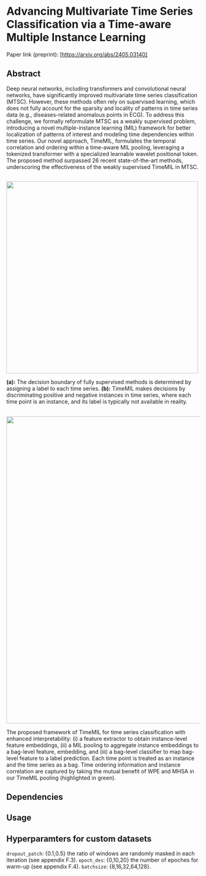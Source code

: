 #  Advancing Multivariate Time Series Classification via a Time-aware Multiple Instance Learning 


Paper link (preprint): [https://arxiv.org/abs/2405.03140]

## Abstract

Deep neural networks, including transformers and convolutional neural networks, have significantly improved multivariate time series classification (MTSC). However, these methods often rely on supervised learning, which does not fully account for the sparsity and locality of patterns in time series data (e.g., diseases-related anomalous points in ECG). To address this challenge, we formally reformulate MTSC as a weakly supervised problem, introducing a novel multiple-instance learning (MIL) framework for better localization of patterns of interest and modeling time dependencies within time series. Our novel approach, TimeMIL, formulates the temporal correlation and ordering within a time-aware MIL pooling, leveraging a tokenized transformer with a specialized learnable wavelet positional token. The proposed method surpassed 26 recent state-of-the-art methods, underscoring the effectiveness of the weakly supervised TimeMIL in MTSC. 


##

<img src="https://github.com/xiwenc1/TimeMIL/blob/main/Figs/intro2_1.jpg" width="500">

**(a):** The decision boundary of fully supervised methods is determined by assigning a label to each time series. **(b):** TimeMIL makes decisions by discriminating positive and negative instances in time series, where each time point is an instance, and its label is typically not available in reality.
##

<img src="https://github.com/xiwenc1/TimeMIL/blob/main/Figs/network_v2.jpg" width="800">

The proposed framework of TimeMIL for time series classification with enhanced interpretability: (i) a feature extractor to obtain instance-level feature embeddings, (ii) a MIL pooling to aggregate instance embeddings to a bag-level feature, embedding, and (iii) a bag-level classifier to map bag-level feature to a label prediction. Each time point is treated as an instance and the time series as a bag. Time ordering information and instance correlation are captured by taking the mutual benefit of WPE and MHSA in our TimeMIL pooling (highlighted in green).



## Dependencies




## Usage





## Hyperparamters for custom datasets
```dropout_patch```: {0.1,0.5} the ratio of windows are randomly masked in each iteration (see appendix F.3).
```epoch_des```: {0,10,20} the number of epoches for warm-up (see appendix F.4).
```batchsize```: {8,16,32,64,128}.
